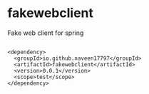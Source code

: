 # fakewebclient
Fake web client for spring

```

<dependency>
  <groupId>io.github.naveen17797</groupId>
  <artifactId>fakewebclient</artifactId>
  <version>0.0.1</version>
  <scope>test</scope>
</dependency>

```
